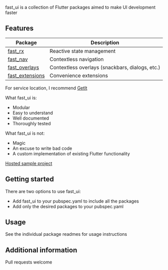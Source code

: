 fast_ui is a collection of Flutter packages aimed to make UI development faster

## Features

| Package                                                     | Description                                     |
| ----------------------------------------------------------- | ----------------------------------------------- |
| [fast_rx](https://pub.dev/packages/fast_rx)                 | Reactive state management                       |
| [fast_nav](https://pub.dev/packages/fast_nav)               | Contextless navigation                          |
| [fast_overlays](https://pub.dev/packages/fast_overlays)     | Contextless overlays (snackbars, dialogs, etc.) |
| [fast_extensions](https://pub.dev/packages/fast_extensions) | Convenience extensions                          |

For service location, I recommend [GetIt](https://pub.dev/packages/get_it)

What fast_ui is:
- Modular
- Easy to understand
- Well documented
- Thoroughly tested

What fast_ui is not:
- Magic
- An excuse to write bad code
- A custom implementation of existing Flutter functionality

[Hosted sample project](https://fast_ui.rexios.dev)

## Getting started
There are two options to use fast_ui:
- Add fast_ui to your pubspec.yaml to include all the packages
- Add only the desired packages to your pubspec.yaml

## Usage
See the individual package readmes for usage instructions

## Additional information
Pull requests welcome
